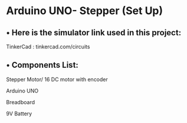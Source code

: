 # Arduino UNO- Stepper (Set Up)

## • Here is the simulator link used in this project:

TinkerCad : tinkercad.com/circuits

## • Components List:

Stepper Motor/ 16 DC motor with encoder

Arduino UNO

Breadboard

9V Battery 
